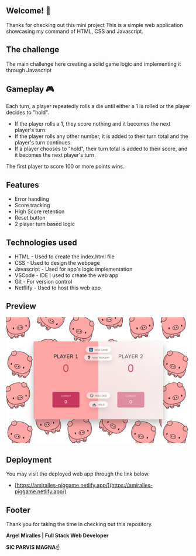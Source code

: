 ## Welcome! 👋

Thanks for checking out this mini project
This is a simple web application showcasing my command of HTML, CSS and Javascript.

## The challenge

The main challenge here creating a solid game logic and implementing it through Javascript

## Gameplay 🎮

Each turn, a player repeatedly rolls a die until either a 1 is rolled or the player decides to "hold".

- If the player rolls a 1, they score nothing and it becomes the next player's turn.
- If the player rolls any other number, it is added to their turn total and the player's turn continues.
- If a player chooses to "hold", their turn total is added to their score, and it becomes the next player's turn.

The first player to score 100 or more points wins.

## Features

- Error handling
- Score tracking
- High Score retention
- Reset button
- 2 player turn based logic

## Technologies used

- HTML - Used to create the index.html file
- CSS - Used to design the webpage
- Javascript - Used for app's logic implementation
- VSCode - IDE I used to create the web app
- Git - For version control
- Netflify - Used to host this web app

## Preview

![Actual preview for my project - Desktop](./actual-desktop.png)

## Deployment

You may visit the deployed web app through the link below.

- [https://amiralles-piggame.netlify.app/](https://amiralles-piggame.netlify.app/)

## Footer

Thank you for taking the time in checking out this repository.

**Argel Miralles | Full Stack Web Developer**

**SIC PARVIS MAGNA**☝
